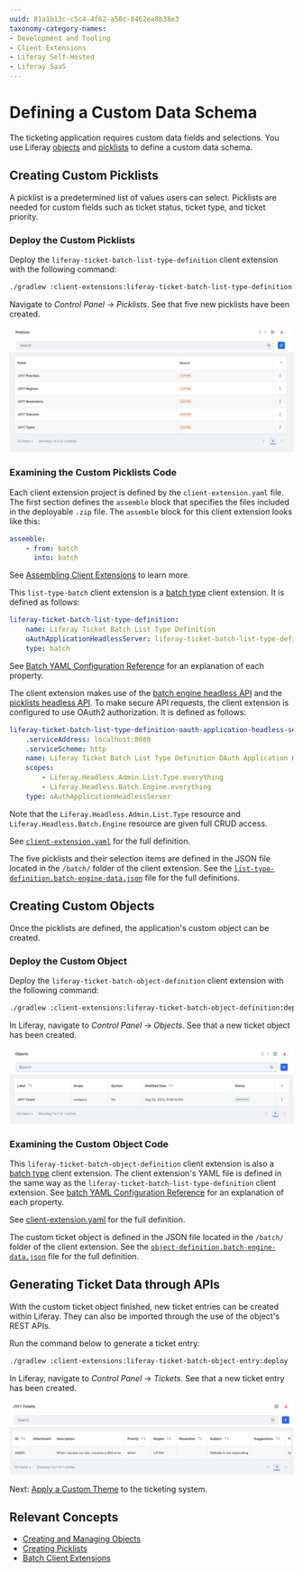 ```yaml
---
uuid: 81a1b13c-c5c4-4f62-a50c-8462ea8b38e3
taxonomy-category-names:
- Development and Tooling
- Client Extensions
- Liferay Self-Hosted
- Liferay SaaS
---
```

# Defining a Custom Data Schema

The ticketing application requires custom data fields and selections. You use Liferay [objects](../../objects.md) and [picklists](../../objects/picklists.md) to define a custom data schema.

## Creating Custom Picklists

A picklist is a predetermined list of values users can select. Picklists are needed for custom fields such as ticket status, ticket type, and ticket priority.

### Deploy the Custom Picklists

Deploy the `liferay-ticket-batch-list-type-definition` client extension with the following command:

```bash
./gradlew :client-extensions:liferay-ticket-batch-list-type-definition:deploy
```

Navigate to _Control Panel_ &rarr; _Picklists_. See that five new picklists have been created.

![Five new picklists have been created.](./defining-a-custom-data-schema/images/01.png)

### Examining the Custom Picklists Code

Each client extension project is defined by the `client-extension.yaml` file. The first section defines the `assemble` block that specifies the files included in the deployable `.zip` file. The `assemble` block for this client extension looks like this:

```yaml
assemble:
    - from: batch
      into: batch
```

See [Assembling Client Extensions](../../client-extensions/working-with-client-extensions.md#assembling-client-extensions) to learn more.

This `list-type-batch` client extension is a [batch type](../../importing-exporting-data.md) client extension. It is defined as follows:

```yaml
liferay-ticket-batch-list-type-definition:
    name: Liferay Ticket Batch List Type Definition
    oAuthApplicationHeadlessServer: liferay-ticket-batch-list-type-definition-oauth-application-headless-server
    type: batch
```

See [Batch YAML Configuration Reference](../../importing-exporting-data/batch-yaml-configuration-reference.md) for an explanation of each property.

The client extension makes use of the [batch engine headless API](../../../headless-delivery/consuming-apis/batch-engine-api-basics-importing-data.md) and the [picklists headless API](../../objects/picklists/picklists-api-basics.md). To make secure API requests, the client extension is configured to use OAuth2 authorization. It is defined as follows:

```yaml
liferay-ticket-batch-list-type-definition-oauth-application-headless-server:
    .serviceAddress: localhost:8080
    .serviceScheme: http
    name: Liferay Ticket Batch List Type Definition OAuth Application Headless Server
    scopes:
        - Liferay.Headless.Admin.List.Type.everything
        - Liferay.Headless.Batch.Engine.everything
    type: oAuthApplicationHeadlessServer
```

Note that the `Liferay.Headless.Admin.List.Type` resource and `Liferay.Headless.Batch.Engine` resource are given full CRUD access.

See [`client-extension.yaml`](https://github.com/liferay/liferay-portal/blob/master/workspaces/liferay-ticket-workspace/client-extensions/liferay-ticket-batch/client-extension.yaml) for the full definition.

The five picklists and their selection items are defined in the JSON file located in the `/batch/` folder of the client extension. See the [`list-type-definition.batch-engine-data.json`](https://github.com/liferay/liferay-portal/blob/master/workspaces/liferay-ticket-workspace/client-extensions/liferay-ticket-batch/batch/00-list-type-definition.batch-engine-data.json) file for the full definitions.

## Creating Custom Objects

Once the picklists are defined, the application's custom object can be created.

### Deploy the Custom Object

Deploy the `liferay-ticket-batch-object-definition` client extension with the following command:

```bash
./gradlew :client-extensions:liferay-ticket-batch-object-definition:deploy
```

In Liferay, navigate to _Control Panel_ &rarr; _Objects_. See that a new ticket object has been created.

![A new ticket object has been created.](./defining-a-custom-data-schema/images/02.png)

### Examining the Custom Object Code

This `liferay-ticket-batch-object-definition` client extension is also a [batch type](../../importing-exporting-data.md) client extension. The client extension's YAML file is defined in the same way as the 
`liferay-ticket-batch-list-type-definition` client extension. See [batch YAML Configuration Reference](../../importing-exporting-data/batch-yaml-configuration-reference.md) for an explanation of each property.

See [client-extension.yaml](https://github.com/liferay/liferay-portal/blob/master/workspaces/liferay-ticket-workspace/client-extensions/liferay-ticket-batch/client-extension.yaml) for the full definition.

The custom ticket object is defined in the JSON file located in the `/batch/` folder of the client extension. See the [`object-definition.batch-engine-data.json`](https://github.com/liferay/liferay-portal/blob/master/workspaces/liferay-ticket-workspace/client-extensions/liferay-ticket-batch/batch/01-object-definition.batch-engine-data.json) file for the full definition.

## Generating Ticket Data through APIs

With the custom ticket object finished, new ticket entries can be created within Liferay. They can also be imported through the use of the object's REST APIs.

Run the command below to generate a ticket entry:

```bash
./gradlew :client-extensions:liferay-ticket-batch-object-entry:deploy
```

In Liferay, navigate to _Control Panel_ &rarr; _Tickets_. See that a new ticket entry has been created.

![A new ticket entry has been created.](./defining-a-custom-data-schema/images/03.png)

Next: [Apply a Custom Theme](./applying-a-custom-theme.md) to the ticketing system.

## Relevant Concepts

* [Creating and Managing Objects](../../objects/creating-and-managing-objects.md)
* [Creating Picklists](../../objects/picklists/creating-picklists.md)
* [Batch Client Extensions](../../importing-exporting-data.md)
